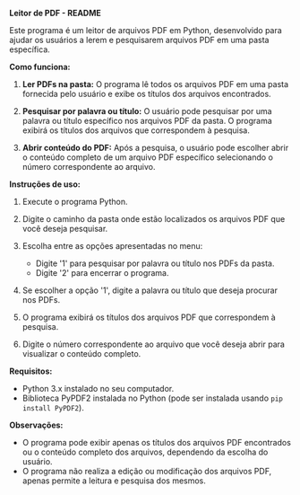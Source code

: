 **Leitor de PDF - README**

Este programa é um leitor de arquivos PDF em Python, desenvolvido para ajudar os usuários a lerem e pesquisarem arquivos PDF em uma pasta específica.

**Como funciona:**

1. **Ler PDFs na pasta:** O programa lê todos os arquivos PDF em uma pasta fornecida pelo usuário e exibe os títulos dos arquivos encontrados.

2. **Pesquisar por palavra ou título:** O usuário pode pesquisar por uma palavra ou título específico nos arquivos PDF da pasta. O programa exibirá os títulos dos arquivos que correspondem à pesquisa.

3. **Abrir conteúdo do PDF:** Após a pesquisa, o usuário pode escolher abrir o conteúdo completo de um arquivo PDF específico selecionando o número correspondente ao arquivo.

**Instruções de uso:**

1. Execute o programa Python.

2. Digite o caminho da pasta onde estão localizados os arquivos PDF que você deseja pesquisar.

3. Escolha entre as opções apresentadas no menu:
   - Digite '1' para pesquisar por palavra ou título nos PDFs da pasta.
   - Digite '2' para encerrar o programa.

4. Se escolher a opção '1', digite a palavra ou título que deseja procurar nos PDFs.

5. O programa exibirá os títulos dos arquivos PDF que correspondem à pesquisa.

6. Digite o número correspondente ao arquivo que você deseja abrir para visualizar o conteúdo completo.

**Requisitos:**

- Python 3.x instalado no seu computador.
- Biblioteca PyPDF2 instalada no Python (pode ser instalada usando `pip install PyPDF2`).

**Observações:**

- O programa pode exibir apenas os títulos dos arquivos PDF encontrados ou o conteúdo completo dos arquivos, dependendo da escolha do usuário.
- O programa não realiza a edição ou modificação dos arquivos PDF, apenas permite a leitura e pesquisa dos mesmos.
